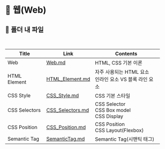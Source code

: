 # 📜 웹(Web)



## 🛒 폴더 내 파일

<br/>

| Title         | Link                                   | Contents                                                   |
| ------------- | -------------------------------------- | ---------------------------------------------------------- |
| Web           | [Web.md](./Web.md)                     | HTML, CSS 기본 이론                                        |
| HTML Element  | [HTML_Element.md](./HTML_Element.md)   | 자주 사용되는 HTML 요소<br />인라인 요소 VS 블록 라인 요소 |
| CSS Style     | [CSS_Style.md](CSS_Style.md)           | CSS 기본 스타일                                            |
| CSS Selectors | [CSS_Selectors.md](./CSS_Selectors.md) | CSS Selector<br />CSS Box model<br />CSS Display           |
| CSS Position  | [CSS_Position.md](./CSS_Position.md)   | CSS Position<br />CSS Layout(Flexbox)                      |
| Semantic Tag  | [SemanticTag.md](./SemanticTag.md)     | Semantic Tag(시맨틱 태그)                                  |
